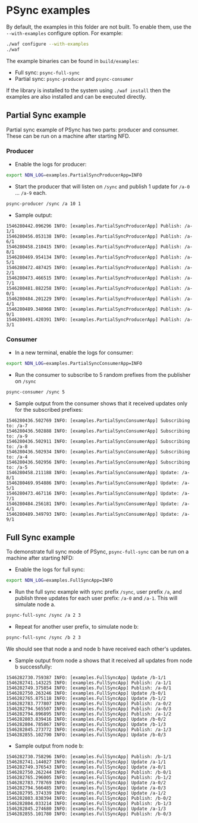 # PSync examples

By default, the examples in this folder are not built.  To enable them, use the
`--with-examples` configure option. For example:

```bash
./waf configure --with-examples
./waf
```

The example binaries can be found in `build/examples`:

- Full sync: `psync-full-sync`
- Partial sync: `psync-producer` and `psync-consumer`

If the library is installed to the system using `./waf install` then the examples
are also installed and can be executed directly.

## Partial Sync example

Partial sync example of PSync has two parts: producer and consumer.
These can be run on a machine after starting NFD.

### Producer

- Enable the logs for producer:

```bash
export NDN_LOG=examples.PartialSyncProducerApp=INFO
```

- Start the producer that will listen on `/sync` and publish 1 update for
`/a-0` ... `/a-9` each.

```bash
psync-producer /sync /a 10 1
```

- Sample output:

```
1546280442.096296 INFO: [examples.PartialSyncProducerApp] Publish: /a-1/1
1546280456.053138 INFO: [examples.PartialSyncProducerApp] Publish: /a-6/1
1546280458.210415 INFO: [examples.PartialSyncProducerApp] Publish: /a-8/1
1546280469.954134 INFO: [examples.PartialSyncProducerApp] Publish: /a-5/1
1546280472.487425 INFO: [examples.PartialSyncProducerApp] Publish: /a-2/1
1546280473.466515 INFO: [examples.PartialSyncProducerApp] Publish: /a-7/1
1546280481.882258 INFO: [examples.PartialSyncProducerApp] Publish: /a-0/1
1546280484.201229 INFO: [examples.PartialSyncProducerApp] Publish: /a-4/1
1546280489.348968 INFO: [examples.PartialSyncProducerApp] Publish: /a-9/1
1546280491.420391 INFO: [examples.PartialSyncProducerApp] Publish: /a-3/1
```

### Consumer

- In a new terminal, enable the logs for consumer:

```bash
export NDN_LOG=examples.PartialSyncConsumerApp=INFO
```

- Run the consumer to subscribe to 5 random prefixes from the publisher on `/sync`

```bash
psync-consumer /sync 5
```

- Sample output from the consumer shows that it received updates only
for the subscribed prefixes:

```
1546280436.502769 INFO: [examples.PartialSyncConsumerApp] Subscribing to: /a-7
1546280436.502888 INFO: [examples.PartialSyncConsumerApp] Subscribing to: /a-9
1546280436.502911 INFO: [examples.PartialSyncConsumerApp] Subscribing to: /a-8
1546280436.502934 INFO: [examples.PartialSyncConsumerApp] Subscribing to: /a-4
1546280436.502956 INFO: [examples.PartialSyncConsumerApp] Subscribing to: /a-5
1546280458.211188 INFO: [examples.PartialSyncConsumerApp] Update: /a-8/1
1546280469.954886 INFO: [examples.PartialSyncConsumerApp] Update: /a-5/1
1546280473.467116 INFO: [examples.PartialSyncConsumerApp] Update: /a-7/1
1546280484.256181 INFO: [examples.PartialSyncConsumerApp] Update: /a-4/1
1546280489.349793 INFO: [examples.PartialSyncConsumerApp] Update: /a-9/1
```

## Full Sync example

To demonstrate full sync mode of PSync, `psync-full-sync`
can be run on a machine after starting NFD:

- Enable the logs for full sync:

```bash
export NDN_LOG=examples.FullSyncApp=INFO
```

- Run the full sync example with sync prefix `/sync`, user prefix `/a`,
and publish three updates for each user prefix: `/a-0` and `/a-1`. This will simulate node a.

```bash
psync-full-sync /sync /a 2 3
```

- Repeat for another user prefix, to simulate node b:

```bash
psync-full-sync /sync /b 2 3
```

We should see that node a and node b have received each other's updates.

- Sample output from node a shows that it received all updates
from node b successfully:

```
1546282730.759387 INFO: [examples.FullSyncApp] Update /b-1/1
1546282741.143225 INFO: [examples.FullSyncApp] Publish: /a-1/1
1546282749.375854 INFO: [examples.FullSyncApp] Publish: /a-0/1
1546282750.263246 INFO: [examples.FullSyncApp] Update /b-0/1
1546282765.875118 INFO: [examples.FullSyncApp] Update /b-1/2
1546282783.777807 INFO: [examples.FullSyncApp] Publish: /a-0/2
1546282794.565507 INFO: [examples.FullSyncApp] Publish: /a-0/3
1546282794.896895 INFO: [examples.FullSyncApp] Publish: /a-1/2
1546282803.839416 INFO: [examples.FullSyncApp] Update /b-0/2
1546282804.785867 INFO: [examples.FullSyncApp] Update /b-1/3
1546282845.273772 INFO: [examples.FullSyncApp] Publish: /a-1/3
1546282855.102790 INFO: [examples.FullSyncApp] Update /b-0/3
```

- Sample output from node b:

```
1546282730.758296 INFO: [examples.FullSyncApp] Publish: /b-1/1
1546282741.144027 INFO: [examples.FullSyncApp] Update /a-1/1
1546282749.376543 INFO: [examples.FullSyncApp] Update /a-0/1
1546282750.262244 INFO: [examples.FullSyncApp] Publish: /b-0/1
1546282765.296005 INFO: [examples.FullSyncApp] Publish: /b-1/2
1546282783.778769 INFO: [examples.FullSyncApp] Update /a-0/2
1546282794.566485 INFO: [examples.FullSyncApp] Update /a-0/3
1546282795.374339 INFO: [examples.FullSyncApp] Update /a-1/2
1546282803.838394 INFO: [examples.FullSyncApp] Publish: /b-0/2
1546282804.033214 INFO: [examples.FullSyncApp] Publish: /b-1/3
1546282845.274680 INFO: [examples.FullSyncApp] Update /a-1/3
1546282855.101780 INFO: [examples.FullSyncApp] Publish: /b-0/3
```
